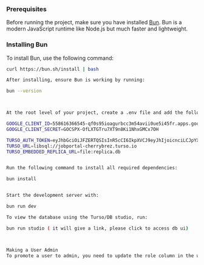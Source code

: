 ### Prerequisites

Before running the project, make sure you have installed [Bun](https://bun.sh/). Bun is a modern JavaScript runtime like Node.js but much faster and lightweight.

### Installing Bun

To install Bun, use the following command:

```bash
curl https://bun.sh/install | bash

After installing, ensure Bun is working by running:

bun --version



At the root level of your project, create a .env file and add the following:

GOOGLE_CLIENT_ID=558616366545-qf0s95ioagurbcc3m54avii0ue5i45fr.apps.googleusercontent.com
GOOGLE_CLIENT_SECRET=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

TURSO_AUTH_TOKEN=eyJhbGciOiJFZERTQSIsInR5cCI6IkpXVCJ9eyJhIjoicnciLCJpYXQiOjE3MjkwNzM2ODYsImlkIjoiMTFjZQ0Y2UtODFmMi00YTc4LWE4NDYtNDI1YjY3MzMzZjA0In0NM9t5aN2_rlLyaovrd8p_azjPl2_IKM0jCAvPeW_c97dCbHndO5zGmPPBCOOIvgSkTYJfbfE6y6RrglPhlM8Dw
TURSO_URL=libsql://jobportal-cherrybrez.turso.io
TURSO_EMBEDDED_REPLICA_URL=file:replica.db


Run the following command to install all required dependencies:

bun install


Start the development server with:

bun run dev

To view the database using the Turso/DB studio, run:

bun run studio ( it will give a link, please click to access db ui)



Making a User Admin
To promote a user to admin, you need to update the role column in the users table for the respective user to admin.